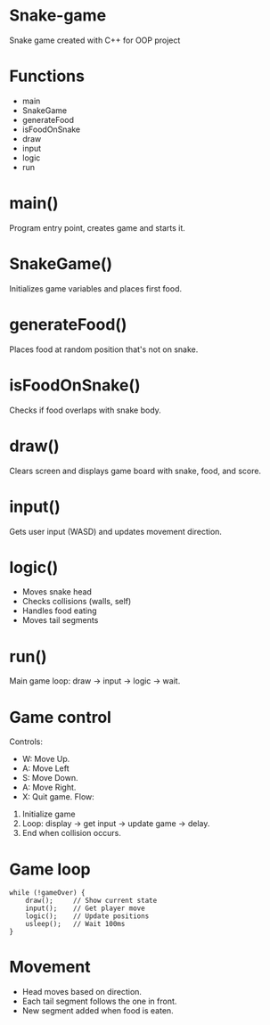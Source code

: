 # Snake-game
Snake game created with C++ for OOP project
# Functions
- main
- SnakeGame
- generateFood
- isFoodOnSnake
- draw
- input
- logic
- run
# main()
Program entry point, creates game and starts it.
# SnakeGame()
Initializes game variables and places first food.
# generateFood()
Places food at random position that's not on snake.
# isFoodOnSnake()
Checks if food overlaps with snake body.
# draw()
Clears screen and displays game board with snake, food, and score.
# input()
Gets user input (WASD) and updates movement direction.
# logic()
- Moves snake head
- Checks collisions (walls, self)
- Handles food eating
- Moves tail segments
# run()
Main game loop: draw → input → logic → wait.
# Game control
 Controls:
- W: Move Up.
- A: Move Left
- S: Move Down.
- A: Move Right.
- X: Quit game.
 Flow:
 1. Initialize game
 2. Loop: display → get input → update game → delay.
 3. End when collision occurs.
# Game loop
```
while (!gameOver) {
    draw();     // Show current state
    input();    // Get player move
    logic();    // Update positions
    usleep();   // Wait 100ms
}
```
# Movement
- Head moves based on direction.
- Each tail segment follows the one in front.
- New segment added when food is eaten.
